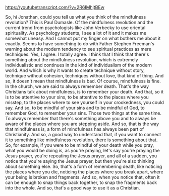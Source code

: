 https://youtubetranscript.com/?v=2R6IMhjtBEw

 So, hi Jonathan, could you tell us what you think of the mindfulness revolution? This is Paul Dumasle. Of the mindfulness revolution and the current trend from psychologists like John Verbecky to use oriental spirituality. As psychology students, I see a lot of it and it makes me somewhat uneasy. And I cannot put my finger on what bothers me about it exactly. Seems to have something to do with Father Stephen Freeman's warning about the modern tendency to see spiritual practices as mere techniques. Yes, I agree. I totally agree. I think that I think that there's something about the mindfulness revolution, which is extremely individualistic and continues in the kind of individualism of the modern world. And which is why it wants to create technique without story, technique without cohesion, techniques without love, that kind of thing. And so, it doesn't mean that mindfulness is bad. Of course, mindfulness is fine. In the church, we are said to always remember death. That's the way Christians talk about mindfulness, is to remember your death. And that, so it is to be attentive to your sins, to be attentive to the places where you misstep, to the places where to see yourself in your crookedness, you could say. And so, to be mindful of your sins and to be mindful of God, to remember God, to remember your sins. Those two things at the same time. To always remember that there's something above you and to always be aware of the places where you are stepping aside. And so, that is the way that mindfulness is, a form of mindfulness has always been part of Christianity. And so, a good way to understand that, if you want to connect it to something like mindfulness revolution, there is something about that. So, for example, if you were to be mindful of your death while you pray, what you would be doing is, as you're praying, let's say you're praying the Jesus prayer, you're repeating the Jesus prayer, and all of a sudden, you notice that you're saying the Jesus prayer, but then you're also thinking about something else. So, that's a form of remembering death, like noticing the places where you die, noticing the places where you break apart, where your being is broken and fragments. And so, when you notice that, often it can be enough to snap things back together, to snap the fragments back into the whole. And so, that's a good way to use it as a Christian.